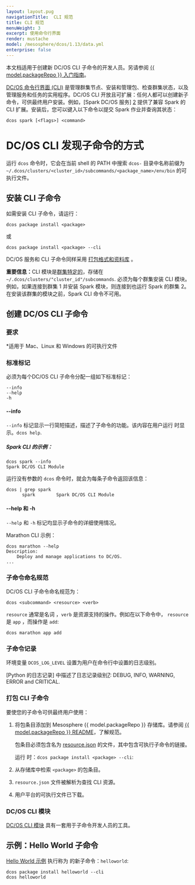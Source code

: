 ```yaml
---
layout: layout.pug
navigationTitle:  CLI 规范
title: CLI 规范
menuWeight: 3
excerpt: 使用命令行界面
render: mustache
model: /mesosphere/dcos/1.13/data.yml
enterprise: false
---
```

本文档适用于创建新 DC/OS CLI 子命令的开发人员。另请参阅 [{{ model.packageRepo }} 入门指南][1]。

[DC/OS 命令行界面 (CLI)](/mesosphere/dcos/cn/1.13/cli/) 是管理群集节点、安装和管理包、检查群集状态，以及管理服务和任务的实用程序。DC/OS CLI 开放且可扩展：任何人都可以创建新子命令，可供最终用户安装。例如，[Spark DC/OS 服务] [2] 提供了兼容 Spark 的 CLI 扩展。安装后，您可以键入以下命令以提交 Spark 作业并查询其状态：

    dcos spark [<flags>] <command>


# DC/OS CLI 发现子命令的方式

运行 `dcos` 命令时，它会在当前 shell 的 PATH 中搜索 `dcos-` 目录中名称前缀为 `~/.dcos/clusters/<cluster_id>/subcommands/<package_name>/env/bin` 的可执行文件。

## 安装 CLI 子命令

如需安装 CLI 子命令，请运行：

    dcos package install <package>

或

    dcos package install <package> --cli

DC/OS 服务和 CLI 子命令同样采用 [打包格式和资料库][11] 。

<p class="message--important"><strong>重要信息：</strong>CLI 模块是<a href="/mesosphere/dcos/1.13/administering-clusters/multiple-clusters/">群集特定的</a>，存储在 <code>~/.dcos/clusters/"cluster_id"/subcommands</code>. 必须为每个群集安装 CLI 模块。例如，如果连接到群集 1 并安装 Spark 模块，则连接到也运行 Spark 的群集 2。在安装该群集的模块之前，Spark CLI 命令不可用。</p>

## 创建 DC/OS CLI 子命令

### 要求

*适用于 Mac、Linux 和 Windows 的可执行文件

### 标准标记
必须为每个DC/OS CLI 子命令分配一组如下标准标记：

```
--info
--help
-h
```

#### --info
`--info` 标记显示一行简短描述，描述了子命令的功能。该内容在用户运行  时显示。`dcos help`.


##### Spark CLI 的示例：

```
dcos spark --info
Spark DC/OS CLI Module
```

运行没有参数的 `dcos` 命令时，就会为每条子命令返回该信息：

```
dcos | grep spark
      spark        Spark DC/OS CLI Module
```

#### --help 和 -h
`--help` 和 `-h` 标记均显示子命令的详细使用情况。

Marathon CLI 示例：

```
dcos marathon --help
Description:
    Deploy and manage applications to DC/OS.
...
```

### 子命令命名规范
DC/OS CLI 子命令命名规范为：

    dcos <subcommand> <resource> <verb>

`resource` 通常是名词 ，`verb` 是资源支持的操作。例如在以下命令中， `resource` 是 `app` ，而操作是 `add`:

    dcos marathon app add

### 子命令记录
环境变量 `DCOS_LOG_LEVEL` 设置为用户在命令行中设置的日志级别。

[Python 的日志记录] 中描述了日志记录级别[7]: DEBUG, INFO, WARNING, ERROR and CRITICAL.

### 打包 CLI 子命令

要使您的子命令可供最终用户使用：

1. 将包条目添加到 Mesosphere {{ model.packageRepo }} 存储库。请参阅 [{{ model.packageRepo }} README][9]，了解规范。

    包条目必须包含名为 [resource.json][10] 的文件，其中包含可执行子命令的链接。

    运行  时：`dcos package install <package> --cli`:

1. 从存储库中检索 `<package>` 的包条目。
2. `resource.json` 文件被解析为查找 CLI 资源。
3. 用户平台的可执行文件已下载。

### DC/OS CLI 模块

[DC/OS CLI 模块][8] 具有一套用于子命令开发人员的工具。


## 示例：Hello World 子命令

[Hello World 示例][3] 执行称为 的新子命令：`helloworld`:

    dcos package install helloworld --cli
    dcos helloworld


[1]: https://github.com/mesosphere/universe/blob/version-3.x/docs/tutorial/GetStarted.md
[2]: https://github.com/mesosphere/spark-build
[3]: https://github.com/mesosphere/dcos-helloworld
[7]: https://docs.python.org/2/howto/logging.html#when-to-use-logging
[8]: https://github.com/dcos/dcos-cli
[9]: https://github.com/mesosphere/universe/blob/version-3.x/README.md
[10]: https://github.com/mesosphere/universe/blob/version-3.x/README.md#resourcejson
[11]: https://github.com/mesosphere/universe/blob/version-3.x/README.md
